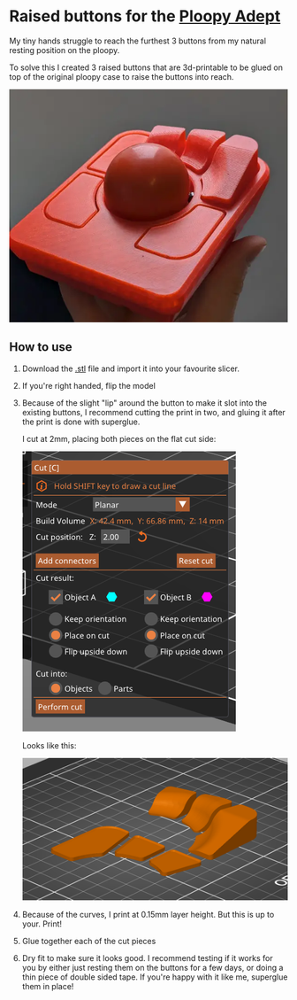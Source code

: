 # Raised buttons for the [Ploopy Adept](https://ploopy.co/adept-trackball/)

My tiny hands struggle to reach the furthest 3 buttons from my natural resting position on the ploopy.

To solve this I created 3 raised buttons that are 3d-printable to be glued on top of the original ploopy case to raise the buttons into reach.

![Raised Buttons](img/image.webp)

## How to use

1. Download the [.stl](./ploopy_adept_raised_buttons.stl) file and import it into your favourite slicer.

2. If you're right handed, flip the model

3. Because of the slight "lip" around the button to make it slot into the existing buttons, I recommend cutting the print in two, and gluing it after the print is done with superglue.

   I cut at 2mm, placing both pieces on the flat cut side:

   ![Cut](img/cut.png)

   Looks like this:

   ![Model after cut](img/cut_after.png)

4. Because of the curves, I print at 0.15mm layer height. But this is up to your. Print!

5. Glue together each of the cut pieces

6. Dry fit to make sure it looks good. I recommend testing if it works for you by either just resting them on the buttons for a few days, or doing a thin piece of double sided tape. If you're happy with it like me, superglue them in place!
